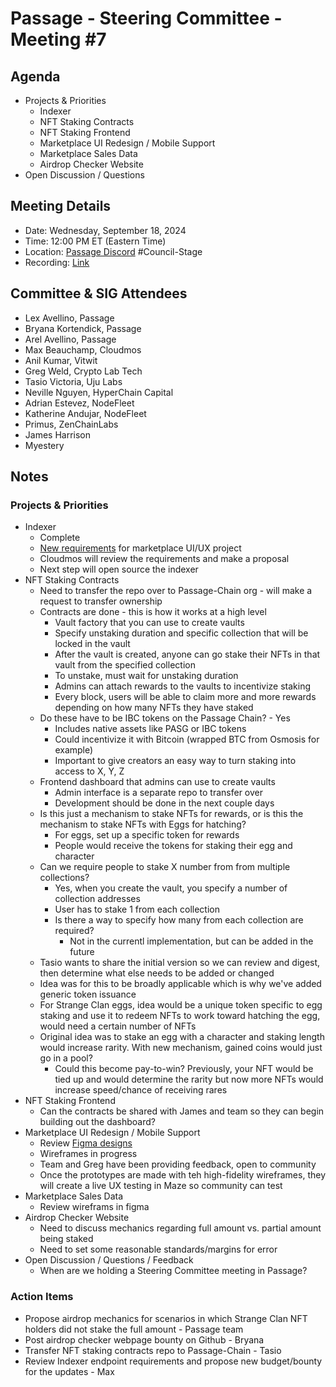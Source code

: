 # Passage - Steering Committee - Meeting #7

## Agenda
- Projects & Priorities
  - Indexer
  - NFT Staking Contracts
  - NFT Staking Frontend
  - Marketplace UI Redesign / Mobile Support
  - Marketplace Sales Data
  - Airdrop Checker Website
- Open Discussion / Questions

## Meeting Details
- Date: Wednesday, September 18, 2024
- Time: 12:00 PM ET (Eastern Time)
- Location: [Passage Discord](https://discord.gg/passage) #Council-Stage
- Recording: [Link](https://youtu.be/0HUJ4VEOovI?si=2znENEsj031vzLfI)

## Committee & SIG Attendees
- Lex Avellino, Passage
- Bryana Kortendick, Passage
- Arel Avellino, Passage
- Max Beauchamp, Cloudmos
- Anil Kumar, Vitwit
- Greg Weld, Crypto Lab Tech
- Tasio Victoria, Uju Labs
- Neville Nguyen, HyperChain Capital
- Adrian Estevez, NodeFleet
- Katherine Andujar, NodeFleet
- Primus, ZenChainLabs
- James Harrison
- Myestery

##  Notes
### Projects & Priorities
- Indexer
  - Complete
  - [New requirements](https://docs.google.com/document/d/1jiqYcT7Ax_6gtuWXYL5GwbGZnuJWPPflyEVbS9ujtUc/edit?tab=t.0#heading=h.1l82p8qetnp6) for marketplace UI/UX project
  - Cloudmos will review the requirements and make a proposal
  - Next step will open source the indexer
- NFT Staking Contracts
  - Need to transfer the repo over to Passage-Chain org - will make a request to transfer ownership
  - Contracts are done - this is how it works at a high level
    - Vault factory that you can use to create vaults
    - Specify unstaking duration and specific collection that will be locked in the vault
    - After the vault is created, anyone can go stake their NFTs in that vault from the specified collection
    - To unstake, must wait for unstaking duration
    - Admins can attach rewards to the vaults to incentivize staking
    - Every block, users will be able to claim more and more rewards depending on how many NFTs they have staked
  - Do these have to be IBC tokens on the Passage Chain? - Yes
    - Includes native assets like PASG or IBC tokens
    - Could incentivize it with Bitcoin (wrapped BTC from Osmosis for example)
    - Important to give creators an easy way to turn staking into access to X, Y, Z
  - Frontend dashboard that admins can use to create vaults
    - Admin interface is a separate repo to transfer over
    - Development should be done in the next couple days
  - Is this just a mechanism to stake NFTs for rewards, or is this the mechanism to stake NFTs with Eggs for hatching?
    - For eggs, set up a specific token for rewards
    - People would receive the tokens for staking their egg and character
  - Can we require people to stake X number from from multiple collections?
    - Yes, when you create the vault, you specify a number of collection addresses
    - User has to stake 1 from each collection
    - Is there a way to specify how many from each collection are required?
      - Not in the currentl implementation, but can be added in the future
  - Tasio wants to share the initial version so we can review and digest, then determine what else needs to be added or changed
  - Idea was for this to be broadly applicable which is why we've added generic token issuance
  - For Strange Clan eggs, idea would be a unique token specific to egg staking and use it to redeem NFTs to work toward hatching the egg, would need a certain number of NFTs
  - Original idea was to stake an egg with a character and staking length would increase rarity. With new mechanism, gained coins would just go in a pool?
    - Could this become pay-to-win? Previously, your NFT would be tied up and would determine the rarity but now more NFTs would increase speed/chance of receiving rares
- NFT Staking Frontend
  - Can the contracts be shared with James and team so they can begin building out the dashboard?
- Marketplace UI Redesign / Mobile Support
  - Review [Figma designs](https://www.figma.com/design/kbJ1aUj8OzzRdqK74PWFeG/Marketplace-UI)
  - Wireframes in progress
  - Team and Greg have been providing feedback, open to community
  - Once the prototypes are made with teh high-fidelity wireframes, they will create a live UX testing in Maze so community can test
- Marketplace Sales Data
  - Review wireframs in figma
- Airdrop Checker Website
  - Need to discuss mechanics regarding full amount vs. partial amount being staked
  - Need to set some reasonable standards/margins for error
- Open Discussion / Questions / Feedback
  - When are we holding a Steering Committee meeting in Passage?

### Action Items
- Propose airdrop mechanics for scenarios in which Strange Clan NFT holders did not stake the full amount - Passage team
- Post airdrop checker webpage bounty on Github - Bryana
- Transfer NFT staking contracts repo to Passage-Chain - Tasio
- Review Indexer endpoint requirements and propose new budget/bounty for the updates - Max 

